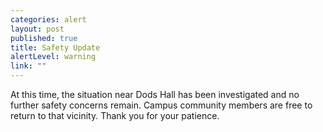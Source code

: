 ```yaml
---
categories: alert
layout: post
published: true
title: Safety Update
alertLevel: warning
link: ""
---
```



At this time, the situation near Dods Hall has been investigated and no further safety concerns remain. Campus community members are free to return to that vicinity. Thank you for your patience.
